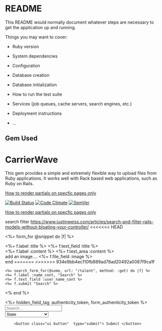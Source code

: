 # README

This README would normally document whatever steps are necessary to get the
application up and running.

Things you may want to cover:

* Ruby version

* System dependencies

* Configuration

* Database creation

* Database initialization

* How to run the test suite

* Services (job queues, cache servers, search engines, etc.)

* Deployment instructions

* ...
## Gem Used
# CarrierWave

This gem provides a simple and extremely flexible way to upload files from Ruby applications.
It works well with Rack based web applications, such as Ruby on Rails.


[How to render partials on specfic pages only](https://stackoverflow.com/questions/4637110/skip-before-filter-ignores-conditionals)

[![Build Status](https://travis-ci.org/carrierwaveuploader/carrierwave.svg?branch=master)](http://travis-ci.org/carrierwaveuploader/carrierwave)
[![Code Climate](https://codeclimate.com/github/carrierwaveuploader/carrierwave.svg)](https://codeclimate.com/github/carrierwaveuploader/carrierwave)
[![SemVer](https://api.dependabot.com/badges/compatibility_score?dependency-name=carrierwave&package-manager=bundler&version-scheme=semver)](https://dependabot.com/compatibility-score.html?dependency-name=carrierwave&package-manager=bundler&version-scheme=semver)

[How to render partials on specfic pages only](https://stackoverflow.com/questions/4637110/skip-before-filter-ignores-conditionals)

search filter
https://www.justinweiss.com/articles/search-and-filter-rails-models-without-bloating-your-controller/
<<<<<<< HEAD



<%= form_for @snippet do |f| %>

  <div class="field">
    <%= f.label :title %>
    <%= f.text_field :title %>
  </div>

  <div class="field">
    <%= f.label :content %>
    <%= f.text_area :content %>
  </div>

  <div class="field">
    add an image....
    <%= f.file_field :image %>
  </div>
end
=======
>>>>>>> 934e9bb4ec110fb889ad78ad20492a0087f9ca1f


    <%= search_form_for(@some, url: "/talent", method: :get) do |f| %>
    <%= f.label :name_cont, "Search" %>
    <%= f.text_field :user_name_cont %>
    <%= f.submit "Search" %>
<% end %>

<form id ="form2" class="ui form" method="POST" action="/talent_filter">
    <%= hidden_field_tag :authenticity_token, form_authenticity_token %>
     <div id="search_nav_div">
        <div id="search_div">
            <div id="work_input_div" class="ui inverted left icon input">
                <input type="text" placeholder="Search...">
                <i class="search icon"></i>
            </div>
        </div>
        <div class="search_drop_down">
            <div class="ui container">
                <select name="state" id ="state_select" class="ui selection dropdown">
                    <option id="state" value="">State</option>
                    <option value="AL">Alabama</option>
                    <option value="AK">Alaska</option>
                    <option value="AZ">Arizona</option>
                    <option value="AR">Arkansas</option>
                    <option value="CA">California</option>
                    <option value="CO">Colorado</option>
                    <option value="CT">Connecticut</option>
                    <option value="DE">Delaware</option>
                    <option value="DC">District Of Columbia</option>
                    <option value="FL">Florida</option>
                    <option value="GA">Georgia</option>
                    <option value="HI">Hawaii</option>
                    <option value="ID">Idaho</option>
                    <option value="IL">Illinois</option>
                    <option value="IN">Indiana</option>
                    <option value="IA">Iowa</option>
                    <option value="KS">Kansas</option>
                    <option value="KY">Kentucky</option>
                    <option value="LA">Louisiana</option>
                    <option value="ME">Maine</option>
                    <option value="MD">Maryland</option>
                    <option value="MA">Massachusetts</option>
                    <option value="MI">Michigan</option>
                    <option value="MN">Minnesota</option>
                    <option value="MS">Mississippi</option>
                    <option value="MO">Missouri</option>
                    <option value="MT">Montana</option>
                    <option value="NE">Nebraska</option>
                    <option value="NV">Nevada</option>
                    <option value="NH">New Hampshire</option>
                    <option value="NJ">New Jersey</option>
                    <option value="NM">New Mexico</option>
                    <option value="NY">New York</option>
                    <option value="NC">North Carolina</option>
                    <option value="ND">North Dakota</option>
                    <option value="OH">Ohio</option>
                    <option value="OK">Oklahoma</option>
                    <option value="OR">Oregon</option>
                    <option value="PA">Pennsylvania</option>
                    <option value="RI">Rhode Island</option>
                    <option value="SC">South Carolina</option>
                    <option value="SD">South Dakota</option>
                    <option value="TN">Tennessee</option>
                    <option value="TX">Texas</option>
                    <option value="UT">Utah</option>
                    <option value="VT">Vermont</option>
                    <option value="VA">Virginia</option>
                    <option value="WA">Washington</option>
                    <option value="WV">West Virginia</option>
                    <option value="WI">Wisconsin</option>
                    <option value="WY">Wyoming</option>
                </select>
            </div>
        </div>

        <button class="ui button"  type="submit"> Submit </button>
  </div>
</form>